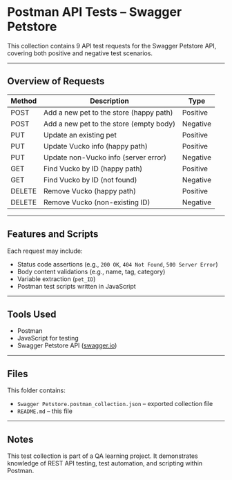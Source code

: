 # Postman API Tests – Swagger Petstore

This collection contains 9 API test requests for the Swagger Petstore API, covering both positive and negative test scenarios.

---

##  Overview of Requests

| Method | Description                                      | Type        |
|--------|--------------------------------------------------|-------------|
| POST   | Add a new pet to the store (happy path)          | Positive    |
| POST   | Add a new pet to the store (empty body)          | Negative    |
| PUT    | Update an existing pet                           | Positive    |
| PUT    | Update Vucko info (happy path)                   | Positive    |
| PUT    | Update non-Vucko info (server error)             | Negative    |
| GET    | Find Vucko by ID (happy path)                    | Positive    |
| GET    | Find Vucko by ID (not found)                     | Negative    |
| DELETE | Remove Vucko (happy path)                        | Positive    |
| DELETE | Remove Vucko (non-existing ID)                   | Negative    |

---

##  Features and Scripts

Each request may include:
- Status code assertions (e.g., `200 OK`, `404 Not Found`, `500 Server Error`)
- Body content validations (e.g., name, tag, category)
- Variable extraction (`pet_ID`)
- Postman test scripts written in JavaScript

---

##  Tools Used

- Postman
- JavaScript for testing
- Swagger Petstore API ([swagger.io](https://swagger.io))

---

##  Files

This folder contains:

- `Swagger Petstore.postman_collection.json` – exported collection file
- `README.md` – this file

---

##  Notes

This test collection is part of a QA learning project. It demonstrates knowledge of REST API testing, test automation, and scripting within Postman.
